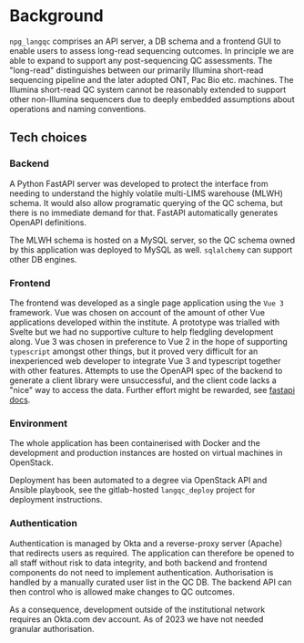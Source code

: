 # Background

`npg_langqc` comprises an API server, a DB schema and a frontend GUI to enable users to assess long-read sequencing outcomes. In principle we are able to expand to support any post-sequencing QC assessments. The "long-read" distinguishes between our primarily Illumina short-read sequencing pipeline and the later adopted ONT, Pac Bio etc. machines. The Illumina short-read QC system cannot be reasonably extended to support other non-Illumina sequencers due to deeply embedded assumptions about operations and naming conventions.

## Tech choices

### Backend

A Python FastAPI server was developed to protect the interface from needing to understand the highly volatile multi-LIMS warehouse (MLWH) schema. It would also allow programatic querying of the QC schema, but there is no immediate demand for that. FastAPI automatically generates OpenAPI definitions.

The MLWH schema is hosted on a MySQL server, so the QC schema owned by this application was deployed to MySQL as well. `sqlalchemy` can support other DB engines.

### Frontend

The frontend was developed as a single page application using the `Vue 3` framework. Vue was chosen on account of the amount of other Vue applications developed within the institute. A prototype was trialled with Svelte but we had no supportive culture to help fledgling development along. Vue 3 was chosen in preference to Vue 2 in the hope of supporting `typescript` amongst other things, but it proved very difficult for an inexperienced web developer to integrate Vue 3 and typescript together with other features. Attempts to use the OpenAPI spec of the backend to generate a client library were unsuccessful, and the client code lacks a "nice" way to access the data. Further effort might be rewarded, see [fastapi docs](https://fastapi.tiangolo.com/advanced/generate-clients/).

### Environment

The whole application has been containerised with Docker and the development and production instances are hosted on virtual machines in OpenStack.

Deployment has been automated to a degree via OpenStack API and Ansible playbook, see the gitlab-hosted `langqc_deploy` project for deployment instructions.

### Authentication

Authentication is managed by Okta and a reverse-proxy server (Apache) that redirects users as required. The application can therefore be opened to all staff without risk to data integrity, and both backend and frontend components do not need to implement authentication. Authorisation is handled by a manually curated user list in the QC DB. The backend API can then control who is allowed make changes to QC outcomes.

As a consequence, development outside of the institutional network requires an Okta.com dev account. As of 2023 we have not needed granular authorisation.
